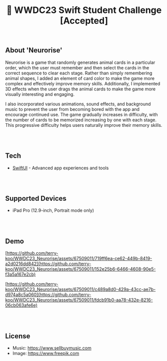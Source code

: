 # <div align="center"> WWDC23 Swift Student Challenge [Accepted]</div>


<br/>

## About 'Neurorise'

Neurorise is a game that randomly generates animal cards in a particular order, which the user must remember and then select the cards in the correct sequence to clear each stage. Rather than simply remembering animal shapes, I added an element of card color to make the game more complex and effectively improve memory skills. Additionally, I implemented 3D effects when the user drags the animal cards to make the game more visually interesting and engaging.

I also incorporated various animations, sound effects, and background music to prevent the user from becoming bored with the app and encourage continued use. The game gradually increases in difficulty, with the number of cards to be memorized increasing by one with each stage. This progressive difficulty helps users naturally improve their memory skills.
 

<br/>
<br/>

## Tech
- [SwiftUI] - Advanced app experiences and tools

<br/>
<br/>

## Supported Devices 
- iPad Pro (12.9-inch, Portrait mode only)

<br/>
<br/>

## Demo
[https://github.com/terry-koo/WWDC23_Neurorise/assets/67509011/719ff6ea-ce62-449b-8419-a2d0216dd842](https://github.com/terry-koo/WWDC23_Neurorise/assets/67509011/152e25b6-6466-4608-90e5-f3a5a167e2cb)


[https://github.com/terry-koo/WWDC23_Neurorise/assets/67509011/c489a8d0-429a-43cc-ae7b-d974a8c5a060](https://github.com/terry-koo/WWDC23_Neurorise/assets/67509011/fdcb91b0-aa78-432e-8216-06cb063afe6e)


<br/>
<br/>

## License
- Music: https://www.sellbuymusic.com
- Image: https://www.freepik.com


[SwiftUI]: <https://developer.apple.com/xcode/swiftui/>
